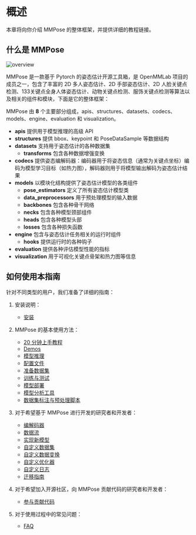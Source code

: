 # 概述

本章将向你介绍 MMPose 的整体框架，并提供详细的教程链接。

## 什么是 MMPose

![overview](https://user-images.githubusercontent.com/13503330/191004511-508d3ec6-9ead-4c52-a522-4d9aa1f26027.png)

MMPose 是一款基于 Pytorch 的姿态估计开源工具箱，是 OpenMMLab 项目的成员之一，包含了丰富的 2D 多人姿态估计、2D 手部姿态估计、2D 人脸关键点检测、133关键点全身人体姿态估计、动物关键点检测、服饰关键点检测等算法以及相关的组件和模块，下面是它的整体框架：

MMPose 由 **8** 个主要部分组成，apis、structures、datasets、codecs、models、engine、evaluation 和 visualization。

- **apis** 提供用于模型推理的高级 API
- **structures** 提供 bbox、keypoint 和 PoseDataSample 等数据结构
- **datasets** 支持用于姿态估计的各种数据集
  - **transforms** 包含各种数据增强变换
- **codecs** 提供姿态编解码器：编码器用于将姿态信息（通常为关键点坐标）编码为模型学习目标（如热力图），解码器则用于将模型输出解码为姿态估计结果
- **models** 以模块化结构提供了姿态估计模型的各类组件
  - **pose_estimators** 定义了所有姿态估计模型类
  - **data_preprocessors** 用于预处理模型的输入数据
  - **backbones** 包含各种骨干网络
  - **necks** 包含各种模型颈部组件
  - **heads** 包含各种模型头部
  - **losses** 包含各种损失函数
- **engine** 包含与姿态估计任务相关的运行时组件
  - **hooks** 提供运行时的各种钩子
- **evaluation** 提供各种评估模型性能的指标
- **visualization** 用于可视化关键点骨架和热力图等信息

## 如何使用本指南

针对不同类型的用户，我们准备了详细的指南：

1. 安装说明：

   - [安装](./installation.md)

2. MMPose 的基本使用方法：

   - [20 分钟上手教程](./guide_to_framework.md)
   - [Demos](./demos.md)
   - [模型推理](./user_guides/inference.md)
   - [配置文件](./user_guides/configs.md)
   - [准备数据集](./user_guides/prepare_datasets.md)
   - [训练与测试](./user_guides/train_and_test.md)
   - [模型部署](./advanced_guides/how_to_deploy.md)
   - [模型分析工具](./advanced_guides/model_analysis.md)
   - [数据集标注与预处理脚本](./user_guides/dataset_tools.md)

3. 对于希望基于 MMPose 进行开发的研究者和开发者：

   - [编解码器](./advanced_guides/codecs.md)
   - [数据流](./advanced_guides/dataflow.md)
   - [实现新模型](./advanced_guides/implement_new_models.md)
   - [自定义数据集](./advanced_guides/customize_datasets.md)
   - [自定义数据变换](./advanced_guides/customize_transforms.md)
   - [自定义优化器](./advanced_guides/customize_optimizer.md)
   - [自定义日志](./advanced_guides/customize_logging.md)
   - [迁移指南](./migration.md)

4. 对于希望加入开源社区，向 MMPose 贡献代码的研究者和开发者：

   - [参与贡献代码](./contribution_guide.md)

5. 对于使用过程中的常见问题：

   - [FAQ](./faq.md)
